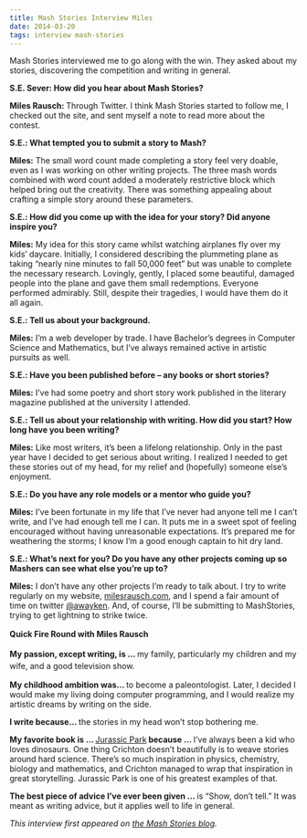 ```yaml
---
title: Mash Stories Interview Miles
date: 2014-03-20
tags: interview mash-stories
---
```

Mash Stories interviewed me to go along with the win. They asked about my stories, discovering the competition and writing in general.

<!--more-->

<p><b>S.E. Sever: How did you hear about Mash Stories?</b></p>
<p><b>Miles Rausch:&nbsp;</b>Through Twitter. I think Mash Stories started to follow me, I checked out the site, and sent myself a note to read more about the contest.</p>

<p><b>S.E.: What tempted you to submit a story to Mash?</b></p>
<p><strong>Miles:</strong> The small word count made completing a story feel very doable, even as I was working on other writing projects. The three mash words combined with word count added a moderately restrictive block which helped bring out the creativity. There was something appealing about crafting a simple story around these parameters.</p>

<p><b>S.E.: How did you come up with the idea for your story? Did anyone inspire you?</b></p>
<p><strong>Miles:</strong> My idea for this story came whilst watching airplanes fly over my kids’ daycare. Initially, I considered describing the plummeting plane as taking “nearly nine minutes to fall 50,000 feet” but was unable to complete the necessary research. Lovingly, gently, I placed some beautiful, damaged people into the plane and gave them small redemptions. Everyone performed admirably. Still, despite their tragedies, I would have them do it all again.</p>

<p><b>S.E.: Tell us about your background.</b></p>
<p><strong>Miles:</strong> I’m a web developer by trade. I have Bachelor’s degrees in Computer Science and Mathematics, but I’ve always remained active in artistic pursuits as well.</p>

<p><b>S.E.: Have you been published before – any books or short stories?</b></p>
<p><strong>Miles:</strong> I’ve had some poetry and short story work published in the literary magazine published at the university I attended.</p>

<p><b>S.E.: Tell us about your relationship with writing. How did you start? How long have you been writing?</b></p>
<p><strong>Miles:</strong> Like most writers, it’s been a lifelong relationship. Only in the past year have I decided to get serious about writing. I realized I needed to get these stories out of my head, for my relief and (hopefully) someone else’s enjoyment.</p>

<p><b>S.E.: Do you have any role models or a mentor who guide you?</b></p>
<p><strong>Miles:</strong> I’ve been fortunate in my life that I’ve never had anyone tell me I can’t write, and I’ve had enough tell me I can. It puts me in a sweet spot of feeling encouraged without having unreasonable expectations. It’s prepared me for weathering the storms; I know I’m a good enough captain to hit dry land.</p>

<p><b>S.E.: What’s next for you? Do you have any other projects coming up so Mashers can see what else you’re up to?</b></p>
<p><strong>Miles:</strong> I don’t have any other projects I’m ready to talk about. I try to write regularly on my website, <a href="http://milesrausch.com" target="_blank" rel="noopener">milesrausch.com</a>, and I spend a fair amount of time on twitter <a href="http://twitter.com/awayken" target="_blank" rel="noopener">@awayken</a>. And, of course, I’ll be submitting to MashStories, trying to get lightning to strike twice.</p>

<p><b style="line-height: 1.5em;">Quick Fire Round with Miles Rausch</b></p>

<p><b>My passion, except writing, is … </b><span style="line-height: 1.5em;">my family, particularly my children and my wife, and a good television show.</span></p>

<p><b>My childhood ambition was… </b>to become a paleontologist. Later, I decided I would make my living doing computer programming, and I would realize my artistic dreams by writing on the side.</p>

<p><b>I write because… </b>the stories in my head won’t stop bothering me.</p>

<p><b>My favorite book is … </b><a href="http://en.wikipedia.org/wiki/Jurassic_Park_(novel)" target="_blank" rel="noopener">Jurassic Park</a><b> because … </b>I’ve always been a kid who loves dinosaurs. One thing Crichton doesn’t beautifully is to weave stories around hard science. There’s so much inspiration in physics, chemistry, biology and mathematics, and Crichton managed to wrap that inspiration in great storytelling. Jurassic Park is one of his greatest examples of that.</p>

<p><b>The best piece of advice I’ve ever been given … </b>is “Show, don’t tell.” It was meant as writing advice, but it applies well to life in general.</p>

<em>This interview first appeared on <a title="INTERVIEW WITH OUR FIRST WINNER: MILES RAUSCH" href="http://mashstories.com/wax-wane-writing/" target="_blank" rel="noopener">the Mash Stories blog</a>.</em>
